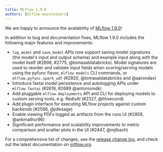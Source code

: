 ```yaml
---
title: MLflow 1.9.0
authors: [mlflow-maintainers]
---
```


We are happy to announce the availability of [MLflow 1.9.0](https://github.com/mlflow/mlflow/releases/tag/v1.9.0)!

In addition to bug and documentation fixes, MLflow 1.9.0 includes the following major features and improvements:

- `log_model` and `save_model` APIs now support saving model signatures (the model's input and output schema)
  and example input along with the model itself (#2698, #2775, @tomasatdatabricks). Model signatures are used
  to reorder and validate input fields when scoring/serving models using the pyfunc flavor, `mlflow models`
  CLI commands, or `mlflow.pyfunc.spark_udf` (#2920, @tomasatdatabricks and @aarondav)
- Introduce fastai model persistence and autologging APIs under `mlflow.fastai` (#2619, #2689 @antoniomdk)
- Add pluggable `mlflow.deployments` API and CLI for deploying models to custom serving tools, e.g. RedisAI
  (#2327, @hhsecond)
- Add plugin interface for executing MLflow projects against custom backends (#2566, @jdlesage)
- Enable viewing PDFs logged as artifacts from the runs UI (#2859, @ankmathur96)
- Significant performance and scalability improvements to metric comparison and scatter plots in
  the UI (#2447, @mjlbach)

For a comprehensive list of changes, see the [release change log](https://github.com/mlflow/mlflow/releases/tag/v1.9.0), and check out the latest documentation on [mlflow.org](http://mlflow.org/).
